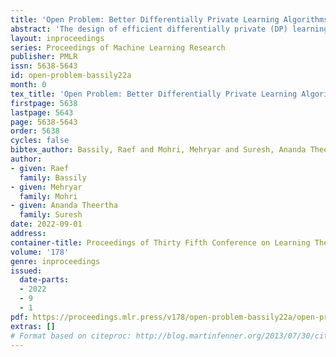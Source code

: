```yaml
---
title: 'Open Problem: Better Differentially Private Learning Algorithms with Margin Guarantees'
abstract: 'The design of efficient differentially private (DP) learning algorithms with dimension-independent learning guarantees has been one of the central challenges in the field of privacy-preserving machine learning. Existing algorithms either suffer from weak generalization guarantees, restrictive model assumptions, or quite large computation cost. In non-private learning, dimension-independent generalization guarantees based on the notion of confidence margin were shown to be the most informative and useful learning guarantees. This motivates a systematic study of DP learning algorithms with confidence-margin generalization guarantees. A recent work has started exploring this direction in the context of linear and kernel-based classification as well as certain classes of neural networks (NNs). Despite showing several positive results, a number of fundamental questions are still open. We identify two major open problems related to DP margin-based learning algorithms. The first problem relates to the design of algorithms with more favorable computational cost. The second one pertains to the question of achieving margin guarantees for NNs under DP with no explicit dependence on the network size.'
layout: inproceedings
series: Proceedings of Machine Learning Research
publisher: PMLR
issn: 5638-5643
id: open-problem-bassily22a
month: 0
tex_title: 'Open Problem: Better Differentially Private Learning Algorithms with Margin Guarantees'
firstpage: 5638
lastpage: 5643
page: 5638-5643
order: 5638
cycles: false
bibtex_author: Bassily, Raef and Mohri, Mehryar and Suresh, Ananda Theertha
author:
- given: Raef
  family: Bassily
- given: Mehryar
  family: Mohri
- given: Ananda Theertha
  family: Suresh
date: 2022-09-01
address:
container-title: Proceedings of Thirty Fifth Conference on Learning Theory
volume: '178'
genre: inproceedings
issued:
  date-parts:
  - 2022
  - 9
  - 1
pdf: https://proceedings.mlr.press/v178/open-problem-bassily22a/open-problem-bassily22a.pdf
extras: []
# Format based on citeproc: http://blog.martinfenner.org/2013/07/30/citeproc-yaml-for-bibliographies/
---
```

